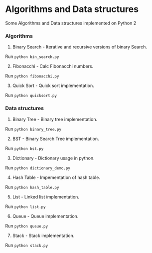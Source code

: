 # Algorithms and Data structures

Some Algorithms and Data structures implemented on Python 2

### Algorithms
1. Binary Search - Iterative and recursive versions of binary Search.

Run ```python bin_search.py```

2. Fibonacchi - Calc Fibonacchi numbers.

Run ```python fibonacchi.py```

3. Quick Sort - Quick sort implementation.

Run ```python quicksort.py```

### Data structures
1. Binary Tree - Binary tree implementation.

Run ```python binary_tree.py```

2. BST - Binary Search Tree implementation.

Run ```python bst.py```

3. Dictionary - Dictionary usage in python.

Run ```python dictionary_demo.py```

4. Hash Table - Impementation of hash table.

Run ```python hash_table.py```

5. List - Linked list implementation.

Run  ```python list.py```

6. Queue - Queue implementation.

Run ```python queue.py```

7. Stack - Stack implementation.

Run ```python stack.py```
